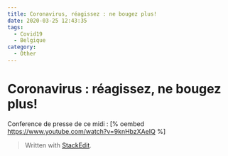 ```yaml
---
title: Coronavirus, réagissez : ne bougez plus!
date: 2020-03-25 12:43:35
tags:
  - Covid19
  - Belgique
category:
  - Other
---
```


# Coronavirus : réagissez, ne bougez plus! 

Conference de presse de ce midi : 
[% oembed https://www.youtube.com/watch?v=9knHbzXAeIQ %]


<!-- more -->




> Written with [StackEdit](https://stackedit.io/).
<!--stackedit_data:
eyJoaXN0b3J5IjpbLTIwMzY5NzYwNTEsNTY5MjE3MDMwXX0=
-->